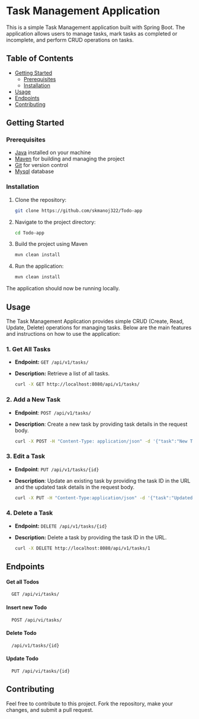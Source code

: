 # Task Management Application
This is a simple Task Management application built with Spring Boot. The application allows users to manage tasks, mark tasks as completed or incomplete, and perform CRUD operations on tasks.

## Table of Contents

- [Getting Started](#getting-started)
    - [Prerequisites](#prerequisites)
    - [Installation](#installation)
- [Usage](#usage)
- [Endpoints](#endpoints)
- [Contributing](#contributing)


## Getting Started

### Prerequisites

- [Java](https://www.java.com/) installed on your machine
- [Maven](https://maven.apache.org/) for building and managing the project
- [Git](https://git-scm.com/) for version control
- [Mysql]() database


### Installation

1. Clone the repository:

   ```bash
   git clone https://github.com/skmanoj322/Todo-app

2. Navigate to the project directory:

   ```bash
   cd Todo-app

3. Build the project using Maven

    ```bash
   mvn clean install

4. Run the application:

    ```bash
   mvn clean install

The application should now be running locally.

## Usage

The Task Management Application provides simple CRUD (Create, Read, Update, Delete) operations for managing tasks. Below are the main features and instructions on how to use the application:

### 1. **Get All Tasks**

- **Endpoint:** `GET /api/v1/tasks/`
- **Description:** Retrieve a list of all tasks.

   ```bash
   curl -X GET http://localhost:8080/api/v1/tasks/

### 2. **Add a New Task**


- **Endpoint**: `POST /api/v1/tasks/`

- **Description**: Create a new task by providing task details in the request body.

   ```bash
   curl -X POST -H "Content-Type: application/json" -d '{"task":"New Task","completed":false}' http://localhost:8080/api/v1/tasks/

### 3. **Edit a Task**


- **Endpoint**: `PUT /api/v1/tasks/{id}`

- **Description**:  Update an existing task by providing the task ID in the URL and the updated task details in the request body.
   ```bash
  curl -X PUT -H "Content-Type:application/json" -d '{"task":"Updated Task","completed":true}' http://localhost:8080/api/v1/tasks/1

### 4. **Delete a Task**

- **Endpoint:** `DELETE /api/v1/tasks/{id}`
- **Description:** Delete a task by providing the task ID in the URL.

   ```bash
   curl -X DELETE http://localhost:8080/api/v1/tasks/1
## Endpoints

#### Get all Todos

```http
  GET /api/vi/tasks/
```

#### Insert new Todo

```http
  POST /api/vi/tasks/
```

#### Delete Todo

```http
  /api/v1/tasks/{id}
```

#### Update Todo

```http
  PUT /api/vi/tasks/{id}
```

## Contributing

Feel free to contribute to this project. Fork the repository, make your changes, and submit a pull request.
